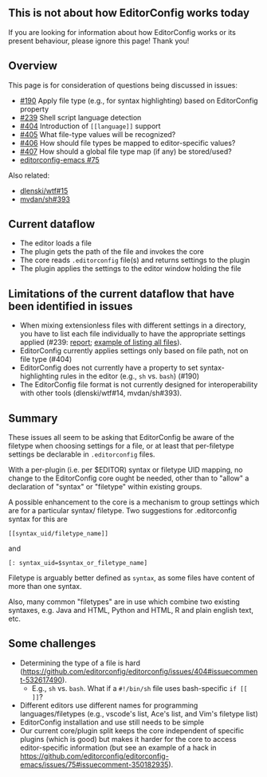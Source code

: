 ## This is not about how EditorConfig works today

If you are looking for information about how EditorConfig works or its present behaviour, please ignore this page!  Thank you!

## Overview

This page is for consideration of questions being discussed in issues:

 - [#190](https://github.com/editorconfig/editorconfig/issues/190) Apply file type (e.g., for syntax highlighting) based on EditorConfig property
 - [#239](https://github.com/editorconfig/editorconfig/issues/239) Shell script language detection
 - [#404](https://github.com/editorconfig/editorconfig/issues/404) Introduction of `[[language]]` support
 - [#405](https://github.com/editorconfig/editorconfig/issues/405) What file-type values will be recognized?
 - [#406](https://github.com/editorconfig/editorconfig/issues/406) How should file types be mapped to editor-specific values?
 - [#407](https://github.com/editorconfig/editorconfig/issues/407) How should a global file type map (if any) be stored/used?
 - [editorconfig-emacs #75](https://github.com/editorconfig/editorconfig-emacs/issues/75)

Also related:
 - [dlenski/wtf#15](https://github.com/dlenski/wtf/issues/15)
 - [mvdan/sh#393](https://github.com/mvdan/sh/issues/393)

## Current dataflow

 - The editor loads a file
 - The plugin gets the path of the file and invokes the core
 - The core reads `.editorconfig` file(s) and returns settings to the plugin
 - The plugin applies the settings to the editor window holding the file

## Limitations of the current dataflow that have been identified in issues

 - When mixing extensionless files with different settings in a directory, you have to list each file individually to have the appropriate settings applied (#239: [report](https://github.com/editorconfig/editorconfig/issues/239#issue-117118155); [example of listing all files](https://github.com/editorconfig/editorconfig/issues/239#issuecomment-157150735)).
 - EditorConfig currently applies settings only based on file path, not on file type (#404)
 - EditorConfig does not currently have a property to set syntax-highlighting rules in the editor (e.g., `sh` vs. `bash`) (#190)
 - The EditorConfig file format is not currently designed for interoperability with other tools (dlenski/wtf#14, mvdan/sh#393).

## Summary

These issues all seem to be asking that EditorConfig be aware of the filetype when choosing settings for a file, or at least that per-filetype settings be declarable in `.editorconfig` files.

With a per-plugin (i.e. per $EDITOR) syntax or filetype UID mapping, no change to the EditorConfig core ought be needed, other than to "allow" a declaration of "syntax" or "filetype" within existing groups.

A possible enhancement to the core is a mechanism to group settings which are for a particular syntax/ filetype.  Two suggestions for .editorconfig syntax for this are

`[[syntax_uid/filetype_name]]`

and

`[: syntax_uid=$syntax_or_filetype_name]`

Filetype is arguably better defined as `syntax`, as some files have content of more than one syntax.

Also, many common "filetypes" are in use which combine two existing syntaxes, e.g. Java and HTML, Python and HTML, R and plain english text, etc.

## Some challenges

 - Determining the type of a file is hard (https://github.com/editorconfig/editorconfig/issues/404#issuecomment-532617490).
   - E.g., `sh` vs. `bash`.  What if a `#!/bin/sh` file uses bash-specific `if [[ ]]`?
 - Different editors use different names for programming languages/filetypes (e.g., vscode's list, Ace's list, and Vim's filetype list)
 - EditorConfig installation and use still needs to be simple
 - Our current core/plugin split keeps the core independent of specific plugins (which is good) but makes it harder for the core to access editor-specific information (but see an example of a hack in https://github.com/editorconfig/editorconfig-emacs/issues/75#issuecomment-350182935).